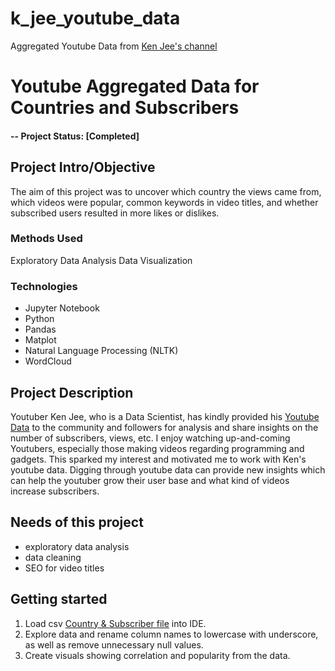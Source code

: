 # k_jee_youtube_data
Aggregated Youtube Data from [Ken Jee's channel](https://www.youtube.com/c/KenJee1)


# Youtube Aggregated Data for Countries and Subscribers

#### -- Project Status: [Completed]


## Project Intro/Objective
The aim of this project was to uncover which country the views came from, which videos were popular, common keywords in video titles, and whether subscribed users resulted in more likes or dislikes. 


### Methods Used
Exploratory Data Analysis
Data Visualization


### Technologies
* Jupyter Notebook
* Python
* Pandas
* Matplot
* Natural Language Processing (NLTK)
* WordCloud


## Project Description
Youtuber Ken Jee, who is a Data Scientist, has kindly provided his [Youtube Data](https://www.kaggle.com/datasets/kenjee/ken-jee-youtube-data/download) to the community and followers for analysis and share insights on the number of subscribers, views, etc. 
I enjoy watching up-and-coming Youtubers, especially those making videos regarding programming and gadgets. This sparked my interest and motivated me to work with Ken's youtube data. Digging through youtube data can provide new insights which can help the youtuber grow their user base and what kind of videos increase subscribers.


## Needs of this project
- exploratory data analysis
- data cleaning
- SEO for video titles


## Getting started
1. Load csv [Country & Subscriber file](Aggregated_Metrics_By_Country_And_Subscriber_Status.csv) into IDE.
2. Explore data and rename column names to lowercase with underscore, as well as remove unnecessary null values.
3. Create visuals showing correlation and popularity from the data.
